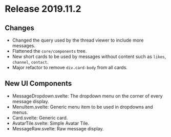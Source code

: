 # Release 2019.11.2

## Changes

* Changed the query used by the thread viewer to include more messages.
* Flattened the `core/components` tree.
* New short cards to be used by messages without content such as `likes`, `channel`, `contact`.
* Major refactor to remove `div.card-body` from all cards.

## New UI Components

* MessageDropdown.svelte: The dropdown menu on the corner of every message display.
* MenuItem.svelte: Generic menu item to be used in dropdowns and menus.
* Card.svelte: Generic card.
* AvatarTile.svelte: Simple Avatar Tile.
* MessageRaw.svelte: Raw message display.

